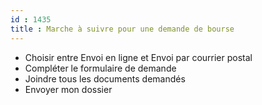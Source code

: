 ```yaml
---
id : 1435
title : Marche à suivre pour une demande de bourse
---
```


- Choisir entre Envoi en ligne et Envoi par courrier postal
- Compléter le formulaire de demande
- Joindre tous les documents demandés
- Envoyer mon dossier

